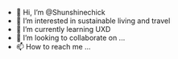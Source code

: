- 👋 Hi, I’m @Shunshinechick
- 👀 I’m interested in sustainable living and travel
- 🌱 I’m currently learning UXD
- 💞️ I’m looking to collaborate on ...
- 📫 How to reach me ...

<!---
Shunshinechick/Shunshinechick is a ✨ special ✨ repository because its `README.md` (this file) appears on your GitHub profile.
You can click the Preview link to take a look at your changes.
--->
